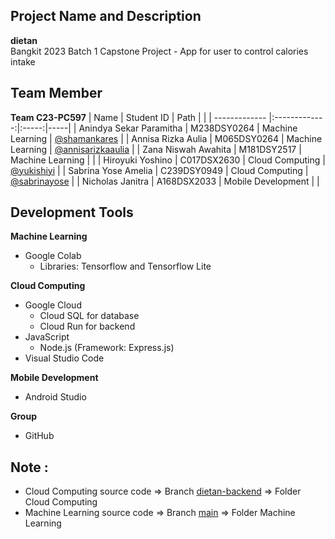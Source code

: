 ## Project Name and Description
**dietan** <br>
Bangkit 2023 Batch 1 Capstone Project - App for user to control calories intake
</br>

## Team Member
**Team C23-PC597**
| Name        | Student ID     | Path  |       |
| ------------- |:-------------:|:-----:|-----|
| Anindya Sekar Paramitha | M238DSY0264 | Machine Learning | [@shamankares](https://github.com/shamankares) |
| Annisa Rizka Aulia | M065DSY0264 | Machine Learning | [@annisarizkaaulia](https://github.com/annisarizkaaulia) |
| Zana Niswah Awahita | M181DSY2517 | Machine Learning |   |
| Hiroyuki Yoshino | C017DSX2630 | Cloud Computing | [@yukishiyi](https://github.com/yukishiyi) |
| Sabrina Yose Amelia | C239DSY0949 | Cloud Computing | [@sabrinayose](https://github.com/sabrinayose) |
| Nicholas Janitra | A168DSX2033 | Mobile Development |    |
</br>

## Development Tools
**Machine Learning**
+ Google Colab
  + Libraries: Tensorflow and Tensorflow Lite

**Cloud Computing**
+ Google Cloud
  + Cloud SQL for database
  + Cloud Run for backend
+ JavaScript
  + Node.js (Framework: Express.js)
+ Visual Studio Code

**Mobile Development**
+ Android Studio

**Group**
+ GitHub

## Note :
+ Cloud Computing source code 
  => Branch [dietan-backend](https://github.com/sabrinayose/dietan/tree/dietan-backend) 
  => Folder Cloud Computing
+ Machine Learning source code
  => Branch [main](https://github.com/sabrinayose/dietan/tree/main)
  => Folder Machine Learning


